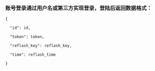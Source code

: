 ### 账号登录通过用户名或第三方实现登录，登陆后返回数据格式：

 ` {`

`	"id": id,`

`	"token": token,`

`	"reflash_key": reflash_key,`

`	"time": reflash_time`

`}`





